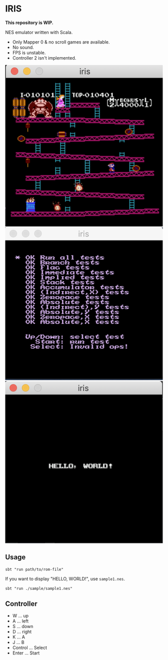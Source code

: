 # IRIS
**This repository is WIP.**  

NES emulator written with Scala.

* Only Mapper 0 & no scroll games are available.
* No sound.
* FPS is unstable.
* Controller 2 isn't implemented.

![Donkey Kong](./img/dk.png "Donkey Kong")
![nestest](./img/nestest.png "nestest")
![sample1](./img/hello-world.png "sample1")

## Usage

```
sbt "run path/to/rom-file"
```

If you want to display "HELLO, WORLD!", use `sample1.nes`.

```
sbt "run ./sample/sample1.nes"
```

## Controller

* W ... up
* A ... left
* S ... down
* D ... right
* K ... A
* J ... B
* Control ... Select
* Enter ... Start
